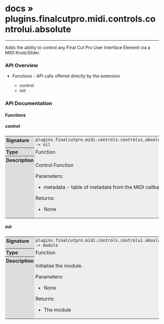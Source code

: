 # [docs](index.md) » plugins.finalcutpro.midi.controls.controlui.absolute
---

Adds the ability to control any Final Cut Pro User Interface Element via a MIDI Knob/Slider.

<style type="text/css">
	a { text-decoration: none; }
	a:hover { text-decoration: underline; }
	th { background-color: #DDDDDD; vertical-align: top; padding: 3px; }
	td { width: 100%; background-color: #EEEEEE; vertical-align: top; padding: 3px; }
	table { width: 100% ; border: 1px solid #0; text-align: left; }
	section > table table td { width: 0; }
</style>
<link rel="stylesheet" href="../../css/docs.css" type="text/css" media="screen" />
<h3>API Overview</h3>
<ul>
<li>Functions - API calls offered directly by the extension</li>
  <ul>
	<li><a href="#control">control</a></li>
	<li><a href="#init">init</a></li>
  </ul>
</ul>
<h3>API Documentation</h3>
<h4 class="documentation-section">Functions</h4>
  <section id="control">
	<h5><a href="#control">control</a></h5>
	<table>
	  <tr>
		<th>Signature</th>
		<td><code>plugins.finalcutpro.midi.controls.controlui.absolute.control() -&gt; nil</code></td>
	  </tr>
	  <tr>
		<th>Type</th>
		<td>Function</td>
	  </tr>
	  <tr>
		<th>Description</th>
		<td><p>Control Function</p>
<p>Parameters:</p>
<ul>
<li>metadata - table of metadata from the MIDI callback</li>
</ul>
<p>Returns:</p>
<ul>
<li>None</li>
</ul>
</td>
	  </tr>
	</table>
  </section>
  <section id="init">
	<h5><a href="#init">init</a></h5>
	<table>
	  <tr>
		<th>Signature</th>
		<td><code>plugins.finalcutpro.midi.controls.controlui.absolute.init() -&gt; module</code></td>
	  </tr>
	  <tr>
		<th>Type</th>
		<td>Function</td>
	  </tr>
	  <tr>
		<th>Description</th>
		<td><p>Initialise the module.</p>
<p>Parameters:</p>
<ul>
<li>None</li>
</ul>
<p>Returns:</p>
<ul>
<li>The module</li>
</ul>
</td>
	  </tr>
	</table>
  </section>
